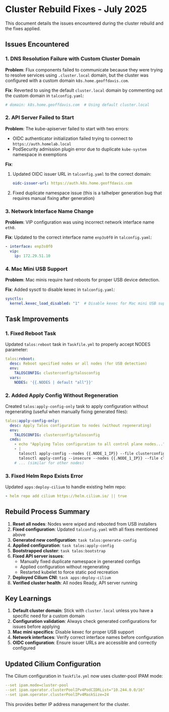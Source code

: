 # Cluster Rebuild Fixes - July 2025

This document details the issues encountered during the cluster rebuild and the fixes applied.

## Issues Encountered

### 1. DNS Resolution Failure with Custom Cluster Domain

**Problem**: Flux components failed to communicate because they were trying to resolve services using `.cluster.local` domain, but the cluster was configured with a custom domain `k8s.home.geoffdavis.com`.

**Fix**: Reverted to using the default `cluster.local` domain by commenting out the custom domain in `talconfig.yaml`:

```yaml
# domain: k8s.home.geoffdavis.com  # Using default cluster.local
```

### 2. API Server Failed to Start

**Problem**: The kube-apiserver failed to start with two errors:

- OIDC authenticator initialization failed trying to connect to `https://auth.homelab.local`
- PodSecurity admission plugin error due to duplicate `kube-system` namespace in exemptions

**Fix**:

1. Updated OIDC issuer URL in `talconfig.yaml` to the correct domain:

   ```yaml
   oidc-issuer-url: https://auth.k8s.home.geoffdavis.com
   ```

2. Fixed duplicate namespace issue (this is a talhelper generation bug that requires manual fixing after generation)

### 3. Network Interface Name Change

**Problem**: VIP configuration was using incorrect network interface name `eth0`.

**Fix**: Updated to the correct interface name `enp3s0f0` in `talconfig.yaml`:

```yaml
- interface: enp3s0f0
  vip:
    ip: 172.29.51.10
```

### 4. Mac Mini USB Support

**Problem**: Mac minis require hard reboots for proper USB device detection.

**Fix**: Added sysctl to disable kexec in `talconfig.yaml`:

```yaml
sysctls:
  kernel.kexec_load_disabled: "1"  # Disable kexec for Mac mini USB support
```

## Task Improvements

### 1. Fixed Reboot Task

Updated `talos:reboot` task in `Taskfile.yml` to properly accept NODES parameter:

```yaml
talos:reboot:
  desc: Reboot specified nodes or all nodes (for USB detection)
  env:
    TALOSCONFIG: clusterconfig/talosconfig
  vars:
    NODES: '{{.NODES | default "all"}}'
```

### 2. Added Apply Config Without Regeneration

Created `talos:apply-config-only` task to apply configuration without regenerating (useful when manually fixing generated files):

```yaml
talos:apply-config-only:
  desc: Apply Talos configuration to nodes (without regenerating)
  env:
    TALOSCONFIG: clusterconfig/talosconfig
  cmds:
    - echo "Applying Talos configuration to all control plane nodes..."
    - |
      talosctl apply-config --nodes {{.NODE_1_IP}} --file clusterconfig/home-ops-mini01.yaml || \
      talosctl apply-config --insecure --nodes {{.NODE_1_IP}} --file clusterconfig/home-ops-mini01.yaml
    # ... (similar for other nodes)
```

### 3. Fixed Helm Repo Exists Error

Updated `apps:deploy-cilium` to handle existing helm repo:

```yaml
- helm repo add cilium https://helm.cilium.io/ || true
```

## Rebuild Process Summary

1. **Reset all nodes**: Nodes were wiped and rebooted from USB installers
2. **Fixed configuration**: Updated `talconfig.yaml` with all fixes mentioned above
3. **Generated new configuration**: `task talos:generate-config`
4. **Applied configuration**: `task talos:apply-config`
5. **Bootstrapped cluster**: `task talos:bootstrap`
6. **Fixed API server issues**:
   - Manually fixed duplicate namespace in generated configs
   - Applied configuration without regenerating
   - Restarted kubelet to force static pod recreation
7. **Deployed Cilium CNI**: `task apps:deploy-cilium`
8. **Verified cluster health**: All nodes Ready, API server running

## Key Learnings

1. **Default cluster domain**: Stick with `cluster.local` unless you have a specific need for a custom domain
2. **Configuration validation**: Always check generated configurations for issues before applying
3. **Mac mini specifics**: Disable kexec for proper USB support
4. **Network interfaces**: Verify correct interface names before configuration
5. **OIDC configuration**: Ensure issuer URLs are accessible and correctly configured

## Updated Cilium Configuration

The Cilium configuration in `Taskfile.yml` now uses cluster-pool IPAM mode:

```yaml
--set ipam.mode=cluster-pool
--set ipam.operator.clusterPoolIPv4PodCIDRList="10.244.0.0/16"
--set ipam.operator.clusterPoolIPv4MaskSize=24
```

This provides better IP address management for the cluster.
